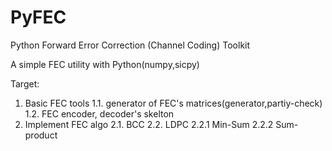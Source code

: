 # PyFEC
Python Forward Error Correction (Channel Coding) Toolkit

A simple FEC utility with Python(numpy,sicpy)

Target:
  1. Basic FEC tools
  1.1. generator of FEC's matrices(generator,partiy-check) 
  1.2. FEC encoder, decoder's skelton
  2. Implement FEC algo
  2.1. BCC
  2.2. LDPC
  2.2.1 Min-Sum
  2.2.2 Sum-product
  <Should be edited>
   
